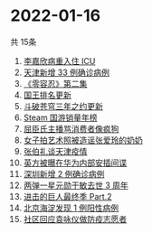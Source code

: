 # 2022-01-16
  共 15条

  <!-- BEGIN -->
  <!-- 最后更新时间:Sun Jan 16 2022 18:13:07 GMT+0000 (Coordinated Universal Time) -->
  1. [李嘉欣病重入住 ICU](https://www.zhihu.com/search?q=李嘉欣)
1. [天津新增 33 例确诊病例](https://www.zhihu.com/search?q=天津疫情)
1. [《零容忍》第二集](https://www.zhihu.com/search?q=零容忍)
1. [国王排名更新](https://www.zhihu.com/search?q=国王排名)
1. [斗破苍穹三年之约更新](https://www.zhihu.com/search?q=斗破苍穹三年之约)
1. [Steam 国游销量年榜](https://www.zhihu.com/search?q=steam)
1. [屈臣氏主播骂消费者像疯狗](https://www.zhihu.com/search?q=屈臣氏)
1. [女子拍艺术照被造谣张爱玲的奶奶](https://www.zhihu.com/search?q=张爱玲奶奶)
1. [张伯礼谈天津疫情](https://www.zhihu.com/search?q=张伯礼)
1. [英方被曝在华为内部安插间谍](https://www.zhihu.com/search?q=华为)
1. [深圳新增 2 例确诊病例](https://www.zhihu.com/search?q=深圳疫情)
1. [两弹一星元勋于敏去世 3 周年](https://www.zhihu.com/search?q=于敏去世3周年)
1. [进击的巨人最终季 Part.2](https://www.zhihu.com/search?q=进击的巨人)
1. [北京海淀发现 1 例阳性病例](https://www.zhihu.com/search?q=北京疫情)
1. [社区回应袁咏仪做防疫志愿者](https://www.zhihu.com/search?q=袁咏仪)
  <!-- END -->
  